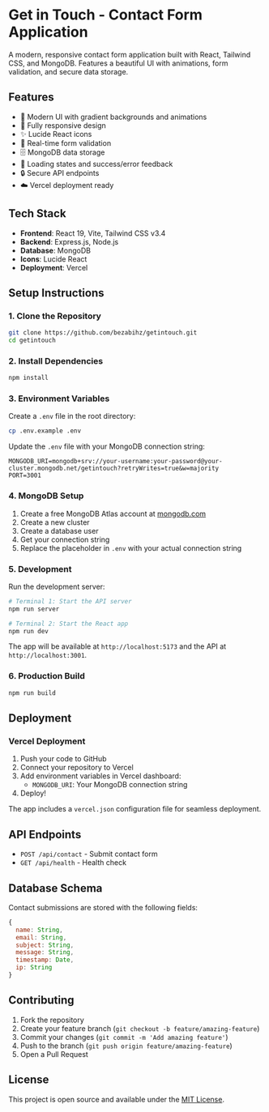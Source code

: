 # Get in Touch - Contact Form Application

A modern, responsive contact form application built with React, Tailwind CSS, and MongoDB. Features a beautiful UI with animations, form validation, and secure data storage.

## Features

- 🎨 Modern UI with gradient backgrounds and animations
- 📱 Fully responsive design
- ✨ Lucide React icons
- 🔄 Real-time form validation
- 🗄️ MongoDB data storage
- 🚀 Loading states and success/error feedback
- 🔒 Secure API endpoints
- ☁️ Vercel deployment ready

## Tech Stack

- **Frontend**: React 19, Vite, Tailwind CSS v3.4
- **Backend**: Express.js, Node.js
- **Database**: MongoDB
- **Icons**: Lucide React
- **Deployment**: Vercel

## Setup Instructions

### 1. Clone the Repository

```bash
git clone https://github.com/bezabihz/getintouch.git
cd getintouch
```

### 2. Install Dependencies

```bash
npm install
```

### 3. Environment Variables

Create a `.env` file in the root directory:

```bash
cp .env.example .env
```

Update the `.env` file with your MongoDB connection string:

```env
MONGODB_URI=mongodb+srv://your-username:your-password@your-cluster.mongodb.net/getintouch?retryWrites=true&w=majority
PORT=3001
```

### 4. MongoDB Setup

1. Create a free MongoDB Atlas account at [mongodb.com](https://mongodb.com)
2. Create a new cluster
3. Create a database user
4. Get your connection string
5. Replace the placeholder in `.env` with your actual connection string

### 5. Development

Run the development server:

```bash
# Terminal 1: Start the API server
npm run server

# Terminal 2: Start the React app
npm run dev
```

The app will be available at `http://localhost:5173` and the API at `http://localhost:3001`.

### 6. Production Build

```bash
npm run build
```

## Deployment

### Vercel Deployment

1. Push your code to GitHub
2. Connect your repository to Vercel
3. Add environment variables in Vercel dashboard:
   - `MONGODB_URI`: Your MongoDB connection string
4. Deploy!

The app includes a `vercel.json` configuration file for seamless deployment.

## API Endpoints

- `POST /api/contact` - Submit contact form
- `GET /api/health` - Health check

## Database Schema

Contact submissions are stored with the following fields:

```javascript
{
  name: String,
  email: String, 
  subject: String,
  message: String,
  timestamp: Date,
  ip: String
}
```

## Contributing

1. Fork the repository
2. Create your feature branch (`git checkout -b feature/amazing-feature`)
3. Commit your changes (`git commit -m 'Add amazing feature'`)
4. Push to the branch (`git push origin feature/amazing-feature`)
5. Open a Pull Request

## License

This project is open source and available under the [MIT License](LICENSE).